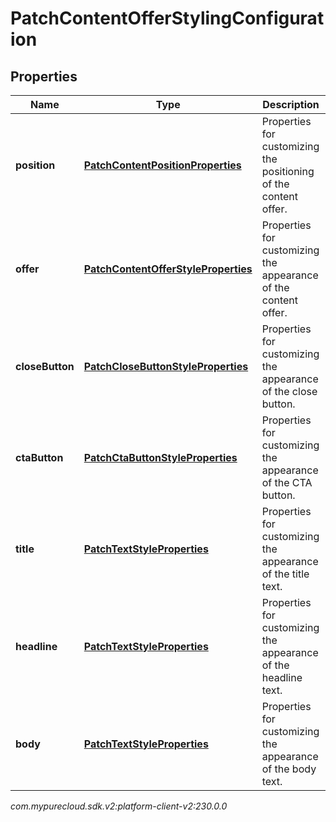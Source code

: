 # PatchContentOfferStylingConfiguration


## Properties

| Name | Type | Description | Notes |
| ------------ | ------------- | ------------- | ------------- |
| **position** | [**PatchContentPositionProperties**](PatchContentPositionProperties) | Properties for customizing the positioning of the content offer. |  [optional] |
| **offer** | [**PatchContentOfferStyleProperties**](PatchContentOfferStyleProperties) | Properties for customizing the appearance of the content offer. |  [optional] |
| **closeButton** | [**PatchCloseButtonStyleProperties**](PatchCloseButtonStyleProperties) | Properties for customizing the appearance of the close button. |  [optional] |
| **ctaButton** | [**PatchCtaButtonStyleProperties**](PatchCtaButtonStyleProperties) | Properties for customizing the appearance of the CTA button. |  [optional] |
| **title** | [**PatchTextStyleProperties**](PatchTextStyleProperties) | Properties for customizing the appearance of the title text. |  [optional] |
| **headline** | [**PatchTextStyleProperties**](PatchTextStyleProperties) | Properties for customizing the appearance of the headline text. |  [optional] |
| **body** | [**PatchTextStyleProperties**](PatchTextStyleProperties) | Properties for customizing the appearance of the body text. |  [optional] |




_com.mypurecloud.sdk.v2:platform-client-v2:230.0.0_
